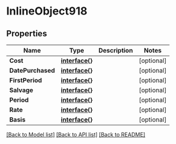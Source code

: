 # InlineObject918

## Properties

Name | Type | Description | Notes
------------ | ------------- | ------------- | -------------
**Cost** | [**interface{}**](.md) |  | [optional] 
**DatePurchased** | [**interface{}**](.md) |  | [optional] 
**FirstPeriod** | [**interface{}**](.md) |  | [optional] 
**Salvage** | [**interface{}**](.md) |  | [optional] 
**Period** | [**interface{}**](.md) |  | [optional] 
**Rate** | [**interface{}**](.md) |  | [optional] 
**Basis** | [**interface{}**](.md) |  | [optional] 

[[Back to Model list]](../README.md#documentation-for-models) [[Back to API list]](../README.md#documentation-for-api-endpoints) [[Back to README]](../README.md)


